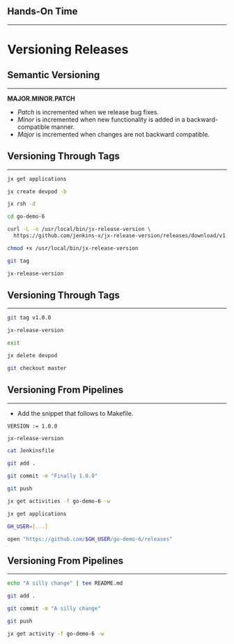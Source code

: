 ## Hands-On Time

---

# Versioning Releases


## Semantic Versioning

---

**MAJOR.MINOR.PATCH**

* *Patch* is incremented when we release bug fixes.
* *Minor* is incremented when new functionality is added in a backward-compatible manner.
* *Major* is incremented when changes are not backward compatible.


## Versioning Through Tags

---

```bash
jx get applications

jx create devpod -b

jx rsh -d

cd go-demo-6

curl -L -o /usr/local/bin/jx-release-version \
  https://github.com/jenkins-x/jx-release-version/releases/download/v1.0.17/jx-release-version-linux

chmod +x /usr/local/bin/jx-release-version

git tag

jx-release-version
```


## Versioning Through Tags

---

```bash
git tag v1.0.0

jx-release-version

exit

jx delete devpod

git checkout master
```


## Versioning From Pipelines

---

* Add the snippet that follows to Makefile.

```
VERSION := 1.0.0
```

```bash
jx-release-version

cat Jenkinsfile

git add . 

git commit -m "Finally 1.0.0"

git push

jx get activities -f go-demo-6 -w

jx get applications

GH_USER=[...]

open "https://github.com/$GH_USER/go-demo-6/releases"
```


## Versioning From Pipelines

---

```bash
echo "A silly change" | tee README.md

git add .

git commit -m "A silly change"

git push

jx get activity -f go-demo-6 -w
```
